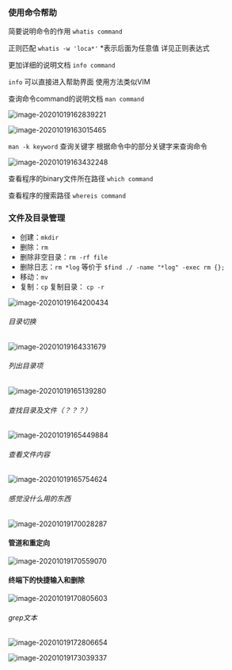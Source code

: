 ### 使用命令帮助

简要说明命令的作用 `whatis command`

正则匹配 `whatis -w 'loca*'`  *表示后面为任意值 详见正则表达式

更加详细的说明文档 `info command`

`info` 可以直接进入帮助界面 使用方法类似VIM

查询命令command的说明文档 `man command`

![image-20201019162839221](/home/sheep/.config/Typora/typora-user-images/image-20201019162839221.png)



![image-20201019163015465](/home/sheep/.config/Typora/typora-user-images/image-20201019163015465.png)

`man -k keyword` 查询关键字 根据命令中的部分关键字来查询命令

![image-20201019163432248](/home/sheep/.config/Typora/typora-user-images/image-20201019163432248.png)

查看程序的binary文件所在路径 `which command`

查看程序的搜索路径 `whereis command`



### 文件及目录管理

- 创建：`mkdir`
- 删除：`rm`
- 删除非空目录：`rm -rf file`
- 删除日志：`rm *log`  等价于 `$find ./ -name "*log" -exec rm {};`
- 移动：`mv`
- 复制：`cp`  复制目录： `cp -r`



![image-20201019164200434](/home/sheep/.config/Typora/typora-user-images/image-20201019164200434.png)

###### 目录切换

![image-20201019164331679](/home/sheep/.config/Typora/typora-user-images/image-20201019164331679.png)

###### 列出目录项

![image-20201019165139280](/home/sheep/.config/Typora/typora-user-images/image-20201019165139280.png)

###### 查找目录及文件（？？？）

![image-20201019165449884](/home/sheep/.config/Typora/typora-user-images/image-20201019165449884.png)

###### 查看文件内容

![image-20201019165754624](/home/sheep/.config/Typora/typora-user-images/image-20201019165754624.png)



###### 感觉没什么用的东西

![image-20201019170028287](/home/sheep/.config/Typora/typora-user-images/image-20201019170028287.png)

#### 管道和重定向

![image-20201019170559070](/home/sheep/.config/Typora/typora-user-images/image-20201019170559070.png)

#### 终端下的快捷输入和删除

![image-20201019170805603](/home/sheep/.config/Typora/typora-user-images/image-20201019170805603.png)

###### grep文本

![image-20201019172806654](/home/sheep/.config/Typora/typora-user-images/image-20201019172806654.png)

![image-20201019173039337](/home/sheep/.config/Typora/typora-user-images/image-20201019173039337.png)

